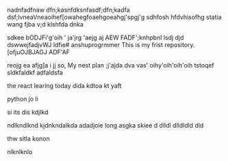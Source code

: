 nadnfadfnaw
dfn;kasnfdksnfasdf;dfn;kadfa
dsf;lvneaVneaoihef[owahegfoaehgoeahgj'spgj'g
sdhfosh
hfdvhisofhg
statia
wang
fjba
v;d
klshfda
dnka

sdkee
bODJFi'g'oih
'
ja'jrg
'aejg
aj
AEW
FADF';knhpbnl
lsdj
djd
dswwejfadjvWJ
ldfie# anshuprogrmmer
This is my frist repository.
<br>[ofjuOJBJAGJ
ADF'AF

reojg
ea
afjg]a
i
jj
so, My nest plan
;j'ajda
dva
vas'
oihy'oih'oih'oih tstoqef
sldkfaldkf
adfaldsfa
<html>
  
the react learing 
today dida kdtoa
kt yaft 

python
jo li


si  its dis kdjlkd

ndlkndlknd
kjdnkndalkda
adadjoie
long asgka
skiee
d
dlldl
dlldldld
dld

thw sitla
konon

nlknlknlo
